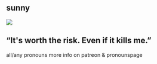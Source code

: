 ## sunny
![](https://64.media.tumblr.com/b586303bb2627ce15978927607ff5876/b28c94218969a43d-83/s400x600/d9c2e3b192277c0acf43f3f619d74761ff753504.gifv)

## “It's worth the risk. Even if it kills me.” 

all/any pronouns
more info on patreon & pronounspage
